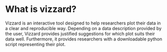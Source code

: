 # What is vizzard?
Vizzard is an interactive tool designed to help researchers plot their data in a clear and reproducible way. Depending on a data description provided by the user, Vizzard provides justified suggestions for which plot suits their data well. Furthermore, it provides researchers with a downloadable python script representing their plot.
